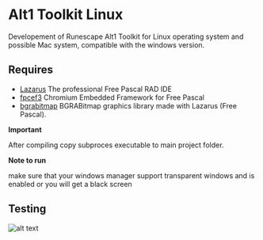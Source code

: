 Alt1 Toolkit Linux
======
Developement of Runescape Alt1 Toolkit for Linux operating system and possible Mac system, compatible with the windows version.

## Requires

- [Lazarus](https://www.lazarus-ide.org/) The professional Free Pascal RAD IDE
- [fpcef3](https://github.com/dliw/fpCEF3) Chromium Embedded Framework for Free Pascal
- [bgrabitmap](https://github.com/bgrabitmap/bgrabitmap) BGRABitmap graphics library made with Lazarus (Free Pascal).
 
**Important**

After compiling copy subproces executable to main project folder.

**Note to run**

make sure that your windows manager support transparent windows and is enabled or you will get a black screen

## Testing

![alt text](https://cdn.discordapp.com/attachments/189730595092299776/478051332801167370/unknown.png)
